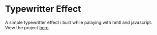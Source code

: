 # Typewritter Effect
A simple typewritter effect i built while palaying with hmtl and javascript. View the project [here](https://topetypewritereffect.netlify.app/)
